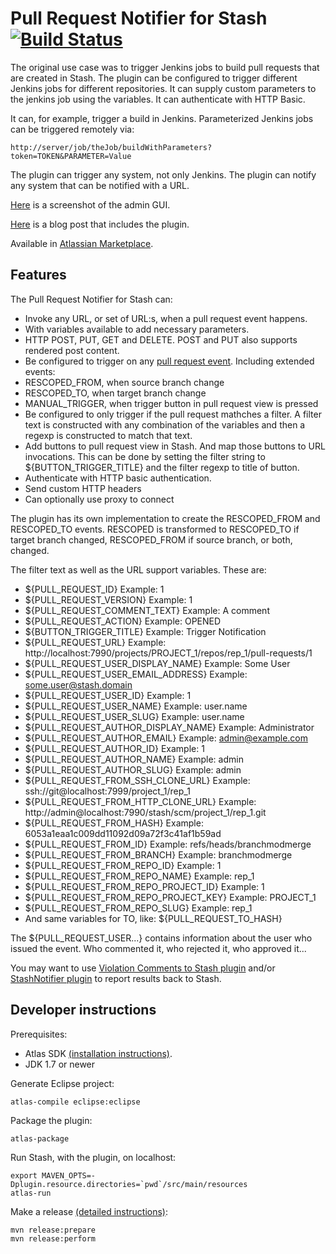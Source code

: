 # Pull Request Notifier for Stash [![Build Status](https://travis-ci.org/tomasbjerre/pull-request-notifier-for-stash.svg?branch=master)](https://travis-ci.org/tomasbjerre/pull-request-notifier-for-stash)
The original use case was to trigger Jenkins jobs to build pull requests that are created in Stash. The plugin can be configured to trigger different Jenkins jobs for different repositories. It can supply custom parameters to the jenkins job using the variables. It can authenticate with HTTP Basic.

It can, for example, trigger a build in Jenkins. Parameterized Jenkins jobs can be triggered remotely via:
```
http://server/job/theJob/buildWithParameters?token=TOKEN&PARAMETER=Value
```

The plugin can trigger any system, not only Jenkins. The plugin can notify any system that can be notified with a URL.

[Here](https://raw.githubusercontent.com/tomasbjerre/pull-request-notifier-for-stash/master/sandbox/all.png) is a screenshot of the admin GUI.

[Here](http://bjurr.se/building-atlassian-stash-pull-requests-in-jenkins/) is a blog post that includes the plugin.

Available in [Atlassian Marketplace](https://marketplace.atlassian.com/plugins/se.bjurr.prnfs.pull-request-notifier-for-stash).

## Features
The Pull Request Notifier for Stash can:

* Invoke any URL, or set of URL:s, when a pull request event happens.
 * With variables available to add necessary parameters.
 * HTTP POST, PUT, GET and DELETE. POST and PUT also supports rendered post content. 
* Be configured to trigger on any [pull request event](https://developer.atlassian.com/static/javadoc/stash/3.10.0/api/reference/com/atlassian/stash/event/pull/package-summary.html). Including extended events:
 * RESCOPED_FROM, when source branch change
 * RESCOPED_TO, when target branch change
 * MANUAL_TRIGGER, when trigger button in pull request view is pressed
* Be configured to only trigger if the pull request mathches a filter. A filter text is constructed with any combination of the variables and then a regexp is constructed to match that text.
* Add buttons to pull request view in Stash. And map those buttons to URL invocations. This can be done by setting the filter string to ${BUTTON_TRIGGER_TITLE} and the filter regexp to title of button.
* Authenticate with HTTP basic authentication.
* Send custom HTTP headers
* Can optionally use proxy to connect

The plugin has its own implementation to create the RESCOPED_FROM and RESCOPED_TO events. RESCOPED is transformed to RESCOPED_TO if target branch changed, RESCOPED_FROM if source branch, or both, changed.

The filter text as well as the URL support variables. These are:

* ${PULL_REQUEST_ID} Example: 1
* ${PULL_REQUEST_VERSION} Example: 1
* ${PULL_REQUEST_COMMENT_TEXT} Example: A comment
* ${PULL_REQUEST_ACTION} Example: OPENED
* ${BUTTON_TRIGGER_TITLE} Example: Trigger Notification
* ${PULL_REQUEST_URL} Example: http://localhost:7990/projects/PROJECT_1/repos/rep_1/pull-requests/1
* ${PULL_REQUEST_USER_DISPLAY_NAME} Example: Some User
* ${PULL_REQUEST_USER_EMAIL_ADDRESS} Example: some.user@stash.domain
* ${PULL_REQUEST_USER_ID} Example: 1
* ${PULL_REQUEST_USER_NAME} Example: user.name
* ${PULL_REQUEST_USER_SLUG} Example: user.name
* ${PULL_REQUEST_AUTHOR_DISPLAY_NAME} Example: Administrator
* ${PULL_REQUEST_AUTHOR_EMAIL} Example: admin@example.com
* ${PULL_REQUEST_AUTHOR_ID} Example: 1
* ${PULL_REQUEST_AUTHOR_NAME} Example: admin
* ${PULL_REQUEST_AUTHOR_SLUG} Example: admin
* ${PULL_REQUEST_FROM_SSH_CLONE_URL} Example: ssh://git@localhost:7999/project_1/rep_1
* ${PULL_REQUEST_FROM_HTTP_CLONE_URL} Example: http://admin@localhost:7990/stash/scm/project_1/rep_1.git
* ${PULL_REQUEST_FROM_HASH} Example: 6053a1eaa1c009dd11092d09a72f3c41af1b59ad
* ${PULL_REQUEST_FROM_ID} Example: refs/heads/branchmodmerge
* ${PULL_REQUEST_FROM_BRANCH} Example: branchmodmerge
* ${PULL_REQUEST_FROM_REPO_ID} Example: 1
* ${PULL_REQUEST_FROM_REPO_NAME} Example: rep_1
* ${PULL_REQUEST_FROM_REPO_PROJECT_ID} Example: 1
* ${PULL_REQUEST_FROM_REPO_PROJECT_KEY} Example: PROJECT_1
* ${PULL_REQUEST_FROM_REPO_SLUG} Example: rep_1
* And same variables for TO, like: ${PULL_REQUEST_TO_HASH}

The ${PULL_REQUEST_USER...} contains information about the user who issued the event. Who commented it, who rejected it, who approved it...

You may want to use [Violation Comments to Stash plugin](https://wiki.jenkins-ci.org/display/JENKINS/Violation+Comments+to+Stash+Plugin) and/or [StashNotifier plugin](https://wiki.jenkins-ci.org/display/JENKINS/StashNotifier+Plugin) to report results back to Stash.

## Developer instructions
Prerequisites:

* Atlas SDK [(installation instructions)](https://developer.atlassian.com/docs/getting-started/set-up-the-atlassian-plugin-sdk-and-build-a-project).
* JDK 1.7 or newer

Generate Eclipse project:
```
atlas-compile eclipse:eclipse
```

Package the plugin:
```
atlas-package
```

Run Stash, with the plugin, on localhost:
```
export MAVEN_OPTS=-Dplugin.resource.directories=`pwd`/src/main/resources
atlas-run
```

Make a release [(detailed instructions)](https://developer.atlassian.com/docs/common-coding-tasks/development-cycle/packaging-and-releasing-your-plugin):
```
mvn release:prepare
mvn release:perform
```
